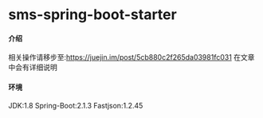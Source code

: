# sms-spring-boot-starter

#### 介绍
相关操作请移步至:https://juejin.im/post/5cb880c2f265da03981fc031 在文章中会有详细说明
#### 环境
JDK:1.8
Spring-Boot:2.1.3
Fastjson:1.2.45